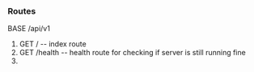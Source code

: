 ### Routes

BASE
/api/v1

1. GET / -- index route
2. GET /health -- health route for checking if server is still running fine
3.
